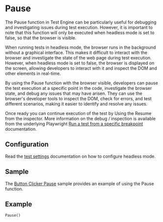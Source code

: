 # Pause

The Pause function in Test Engine can be particularly useful for debugging and investigating issues during test execution. However, it is important to note that this function will only be executed when headless mode is set to false, so that the browser is visible.

When running tests in headless mode, the browser runs in the background without a graphical interface. This makes it difficult to interact with the browser and investigate the state of the web page during test execution. However, when headless mode is set to false, the browser is displayed on the screen, allowing developers to interact with it and inspect the DOM and other elements in real-time.

By using the Pause function with the browser visible, developers can pause the test execution at a specific point in the code, investigate the browser state, and debug any issues that may have arisen. They can use the browser's developer tools to inspect the DOM, check for errors, and test different scenarios, making it easier to identify and resolve any issues.

Once ready you can continue execution of the test by Using the Resume from the inspector. More information on the debug / inspection is available from the underlying Playwright [Run a test from a specific breakpoint](https://playwright.dev/dotnet/docs/debug#run-a-test-from-a-specific-breakpoint) documentation.

## Configuration

Read the [test settings](../Yaml/testSettings.md) documentation on how to configure headless mode.

## Sample

The [Button Clicker Pause](../../samples/buttonclicker/testPlan-pause.fx.yaml) sample provides an example of using the Pause function.

## Example

`Pause()`